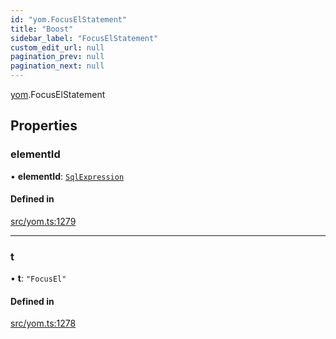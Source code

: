 ```yaml
---
id: "yom.FocusElStatement"
title: "Boost"
sidebar_label: "FocusElStatement"
custom_edit_url: null
pagination_prev: null
pagination_next: null
---
```


[yom](../namespaces/yom.md).FocusElStatement

## Properties

### elementId

• **elementId**: [`SqlExpression`](../namespaces/yom.md#sqlexpression)

#### Defined in

[src/yom.ts:1279](https://github.com/yolmio/boost/blob/5cada48/src/yom.ts#L1279)

___

### t

• **t**: ``"FocusEl"``

#### Defined in

[src/yom.ts:1278](https://github.com/yolmio/boost/blob/5cada48/src/yom.ts#L1278)
